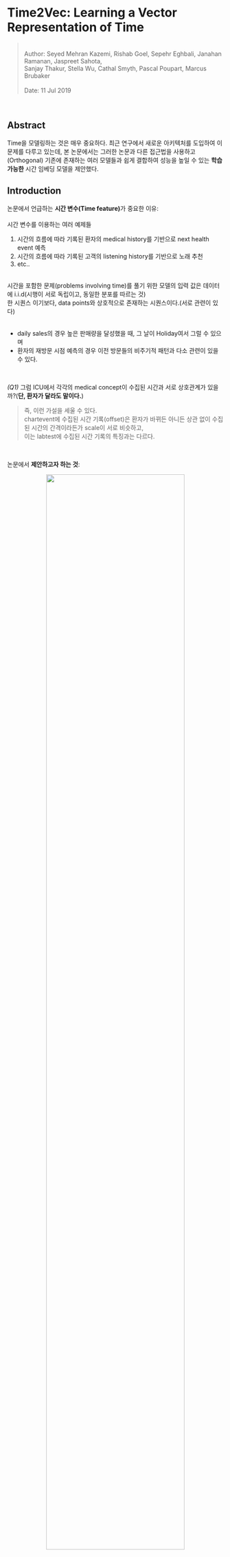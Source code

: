 # Time2Vec: Learning a Vector Representation of Time    

<blockquote>
<br>
Author: Seyed Mehran Kazemi, Rishab Goel, Sepehr Eghbali, Janahan Ramanan, Jaspreet Sahota,<br>Sanjay Thakur, Stella Wu, Cathal Smyth, Pascal Poupart, Marcus Brubaker<br>
<br>
Date: 11 Jul 2019<br>
</blockquote>

<br>

## Abstract  

Time을 모델링하는 것은 매우 중요하다. 최근 연구에서 새로운 아키텍처를 도입하여 이 문제를 다루고 있는데, 본 논문에서는 그러한 논문과 다른 접근법을 사용하고(Orthogonal) 기존에 존재하는 여러 모델들과 쉽게 결합하여 성능을 높일 수 있는 <b>학습 가능한</b> 시간 임베딩 모델을 제안했다.  

## Introduction  


논문에서 언급하는 <b>시간 변수(Time feature)</b>가 중요한 이유: <br>
<br>
시간 변수를 이용하는 여러 예제들

1. 시간의 흐름에 따라 기록된 환자의 medical history를 기반으로 next health event 예측  
2. 시간의 흐름에 따라 기록된 고객의 listening history를 기반으로 노래 추천  
3. etc.. 

<br>
시간을 포함한 문제(problems involving time)를 풀기 위한 모델의 입력 값은 데이터에 i.i.d(시행이 서로 독립이고, 동일한 분포를 따르는 것)<br> 한 시퀀스 이기보다, data points와 상호적으로 존재하는 시퀀스이다.(서로 관련이 있다)
<br>
<br>

- daily sales의 경우 높은 판매량을 달성했을 때, 그 날이 Holiday여서 그럴 수 있으며<br>
- 환자의 재방문 시점 예측의 경우 이전 방문들의 비주기적 패턴과 다소 관련이 있을 수 있다.<br>  

<br>

<i>(Q1)</i> 그럼 ICU에서 각각의 medical concept이 수집된 시간과 서로 상호관계가 있을까?(<b>단, 환자가 달라도 말이다.</b>)
<br>

<blockquote> 즉, 이런 가설을 세울 수 있다.<br>chartevent에 수집된 시간 기록(offset)은 환자가 바뀌든 아니든 상관 없이 수집된 시간의 간격이라든가 scale이 서로 비슷하고,<br> 이는 labtest에 수집된 시간 기록의 특징과는 다르다.</blockquote>

<br>

논문에서 <b>제안하고자 하는 것</b>:<br>  
<p align = 'center'><img src ="https://github.com/Jeong-Eul/Time2Vec/blob/main/Image/introduction.jpg?raw=true" width = 80%></p>

 - 학습 가능한 representation (learnable vector represntation)  
 - 다양한 모델에 쉽게 적용 가능 (easily combined with many models or architectures)

<br>

## Related Work  

<blockquote>
<br>
<p align ='center'><b>Algoritms for predictive modeling in Time series analysis</b></p><br>
</blockquote>
<br>

1) Auto-Regressive: 미래의 값을 예측하기 위해서 특정 윈도우 내의 과거(자기 자신)의 값을 활용하는 방식   
$\to$ 윈도우의 크기를 얼마나 길게 잡아야하는지 명확하지 않음

2) Hidden Markov models, Dynamic Bayesian networks, conditional random fields: Time step 별 hidden state를 도입하여 과거의 정보를 미래에 반영하는 방식 $\to$ RNN과 비슷하지만 이들은 input sequence에 대한 가정이 현실적이지 않음.  

많은 선행 연구에서 시계열 관련 모델을 제안했지만 이 논문의 목표는 새로운 시계열 분석 모델을 제안하는 것이 아니라, 대신 다양한 모델에서 사용될 수 있는 시간의 벡터 임베딩 형태인 "Time2Vec"을 제안하는 것이다.  

벡터 임베딩을하는 방법은 이전에 ,text(bow 등), graph(그래프 임베딩을 말하는 듯)등 다른 도메인에서도 성공적으로 사용되었다. Time2Vec은 시간 신호를 일련의 frequency로 인코딩하는 시간 분해 기술과 관련이 있으면서도, Fourier 변환과 달리 아예 frequency를 학습할 수 있도록 설계되었다.

다른 논문들은 시간을 고려한 새로운 신경망 구조를 제안하는데, 이 논문은 그런게 아니라 하나의 아키텍처에서 Time2Vec을 활용하여 시간 정보를 더 잘 활용하는 방법을 제안하고, 실제로 실험에서 LSTM의 다양한 변형구조에 time2vec을 활용해서 성능을 높였다.

## Time2Vec   

논문에서 저자는 Time2Vec을 설계하면서, 다음의 3가지 특성을 가질 수 있도록 설계하고자 했다.<br>

1) <b>Periodicity</b>: Time2Vec의 결과로 나온 representation vector가 periodic or non-periodic 한 패턴을 모두 Capture할 수 있어야 한다.<br>
$\to$ 몇 가지 disease들은 나이가 많을 수록 발병할 수 있다.(non-periodic)


2) <b>Invariance to Time Rescaling</b>: 어떠한 resolution을 갖고 있는 Time으로 Time2Vec을 사용했을 때의 결과가 time rescaling을 한 후 데이터를 입력해도 같은 특성을 파악할 수 있어야 함<br>
$\to$ day 단위로 학습된 Time2Vec이 hour 단위의 데이터를 받았을 때도 같은 특징을 representation 할 수 있어야 함(1일 = 24시간)  

3) <b>Simplicity</b>: 어떠한 모델에도 입력될 수 있도록 매우 간단해야함  
$\to$ matrix representation 같은 경우 다른 input과 결합되기 어려움  



이 모든 조건을 충족하는 Time2Vec의 수식은 다음과 같다.  

<p align='center'><img src="https://github.com/Jeong-Eul/Time2Vec/blob/main/Image/time2vec.jpg?raw=true" width=80%></p>

>> notation 정리<br>
>>> $\tau$ : scalar notion of time  
>>> $i$ : element number(time sequence 중 몇 번째 요소인지?)  
>>> $w_{i}$, $\varphi_{i}$: Learnable parameter  
>>> $k+1$ : Vector size  
>>> $F$ : Sinusoid Function(cosine 함수를 사용해도 무방함)  
>>> <b>t2v</b>$(\tau)$ : vector representation  



- sin 함수의 특성에 따라 t2v의 주기는 $\frac{2\pi }{w_{i}}$ 가 되며, t2v $(\tau)$의 값은 t2v $(\tau + \frac{2\pi }{w_{i}})$의 값과 같다.
- $w_{i}$는 주기를 학습하는 파라미터이고, $\varphi_{i}$는 Phase-shift를 학습한다.
<br>
<p align='center'><img src="https://github.com/Jeong-Eul/Time2Vec/blob/main/Image/phaseabc.jpg?raw=true"></p>

- time scale에 강건한 이유는 $w_{i}$를 데이터를 기반으로 학습할 수 있기 때문이다.  
    실험에서 ($\tau$가 day 단위일 때) 7일을 주기로 labeling 되어 있는 시간데이터로 학습된 <b>t2v</b>$(\tau)$의 $w_{i}$는 $\frac{2\pi }{7}$에 근사되었고 <br> 
    $\to$ 이 데이터를 그대로 가지고 day를 2배 했을 때 14일 주기로 맞출 수 있으면 되는데 실제로 그랬음 ($\frac{2\pi }{2\times7}$)<br>
    $\to$ 즉, $\frac{2\pi }{7} \times \tau = \frac{2\pi }{2 \times 7} \times (2\times\tau)$

    - 데이터 예시(출처: <a href="https://github.com/ojus1/Time2Vec-PyTorch/tree/master">Time2Vec Github repo)</a>
    <p align='center'><img src ="https://github.com/Jeong-Eul/Time2Vec/blob/main/Image/toy.jpg?raw=true"></p>

- sin 함수 사용으로 unseen data의 time을 외삽(extrapolating)할 수도 있다.(어디다 쓰지?)  
- 사실 이런 아이디어는 Transformer의 positional encoding에서 착안했음을 밝히고 있다.  
- 같은 word여도, 서로 다른 position에 존재할 경우 다른 의미를 갖을 수 있는데, 시간도 마찬가지이다.  
- Time2Vec은 특정 Time을 단순히 vector로 만드는 것이 아니라, 전체 시점을 모두 고려해서 주기적, 비주기적 패턴<br>(phase-shift을 모델링$\to$ positional encoding과 다른점)을 찾을 수 있다.  


## Experiments & Result  

이 논문은 신기하게 5가지 질문을 정의하고, 이 질문에 대한 답을 찾기위해 ablation study를 진행했다.  

><br><b><i>Question1.</i></b>: is Time2Vec a good representation for time?<br>  
<b><i>Question2.</i></b>: can Time2Vec be used in other architectures and improve their performance?<br>  
<b><i>Question3.</i></b>: what do the sine functions learn?<br>  
<b><i>Question4.</i></b>: can we obtain similar results using non-periodic activation functions for Eq.(23) instead of periodic ones?<br>  
<b><i>Question5.</i></b>: is there value in learning the sine frequencies or can they be fixed?(fourier or exponentially-decaying values as in Vaswani et al.[57]'s positional encoding)<br>  
<br>


### Dataset in figure  

1. Event-MNIST: MNIST 데이터를 Flat 한 후 픽셀 값이 0.9 보다 큰 위치를 기록한 데이터이다. Event-MNIST는 각각의 픽셀이 시간에 따라 변하는 동적인 데이터로 변환되는데, 이는 이벤트 카메라라고 불리는 카메라를 사용하여 빛의 변화나 움직임이 감지되는 순간에 데이터를 기록할 수 있다.  

2. N_TIDIGITS18: 오디오 데이터셋으로, 시간 t와 주파수 채널 c의 시퀀스 집합으로 구성된 데이터이다. (t,c)  사람이 0(zero, oh) 부터 9까지 총 11개의 숫자를 말하는데 이것이 기록되어 있다. 이 데이터셋의 task는 어떤 숫자를 말하는 지 맞추는 것이다.

3. Stack Overflow: stack overflow 유저가 시간의 흐름에 따라 받은 badge의 시퀀스 집합으로 구성된 데이터이다. (b, t) 여기서의 task는 미래의 t에 어떤 badge를 받을 것인지를 맞추는 것이다.  

4. LastFM: LastFM 유저의 시간의 흐름에 따른 listening habit이 기록된 데이터셋이다. (song, time) 이 데이터셋의 task는 미래의 시간 t에서 어떤 노래를 들을 것인지를 맞추는 것이다.  

5. CiteULike: 유저가 citeulike website에 포스팅한 시간과 어떤 주제를 포스팅 했는지가 포함되어 있으며 Task는 LastFM과 비슷하다.  

<b>데이터 셋에 대해서 완전히 이해하지는 못했지만, 시간 정보를 잘 모델링할 수 있어야 어떤 Task든 잘 수행할 수 있을 것 같다.</b>


### Model architecture used in experiment 

<b>LSTM-T</b>: 기존 LSTM 모델에 Time 정보를 단순히 concat(또는 feature engineering 후)하여 모델의 입력으로 사용한 모델이다.  

<b>TimeLSTM</b>: 기존 LSTM에 존재하지 않았던 time gate를 추가하여 LSTM을 재구성한 것이다. LSTM의 변형 모델 중 하나로 Gers & Schmidhuber(2000)가 소개한 엿보기 구멍(peephole connection)을 LSTM에 추가한 것인데, gate layer들이 cell gate를 반영하게 만든 모델이다.  
 - TLSTM1, TLSTM2, TLSTM3으로 총 3가지의 변형구조가 존재한다.(본 논문의 Appendix C에서 자세한 내용을 확인할 수 있으며, 'What to Do Next: Modeling User Behaviors by Time-LSTM'이라는 논문에서 증명을 확인할 수 있다.)  

 <p align ='center'><img src = "https://github.com/Jeong-Eul/Time2Vec/blob/main/Image/TLSTM.jpg?raw=true"></p>


<b>LSTM+Time2Vec</b>: LSTM-T에서 단순히 time 정보를 concat 했다면, 이 모델은 Time2Vec의 결과를 concat하여 모델의 입력으로 사용한 모델이다.  

<b>TLSTM(n) + Time2Vec</b>: TimeLSTM의 3가지 구조에서 등장하는 time gate의 입력값으로 Time2Vec을 사용한 모델이다.  

<p align='center'><img src="https://github.com/Jeong-Eul/Time2Vec/blob/main/Image/tlstm_t2v.jpg?raw=true"></p>


### Ablation study 1.: On the effectiveness of Time2Vec: Question1, 2

<p align='center'><img src = "https://github.com/Jeong-Eul/Time2Vec/blob/main/Image/figure1.jpg?raw=true"></p>
<br>

figure에서 x 축은 epoch, y 축은 accuracy와 recall(top 5)를 의미한다. 실험을 통해 알 수있는 사실은 다음과 같다.  

1. 다양한 데이터셋에서 Time2Vec을 활용한 LSTM 모델이, 그렇지 않은 모델(시간 정보를 단순히 사용한)보다 성능이 좋았다.
2. LSTM을 통해 time feature를 추출하는 것 보다, time을 vector로 representation 하여 활용함으로써, LSTM을 잘 optimize 할 수 있다.  
3. (b), (c)같은 long term sequence 데이터의 경우 Time2Vec을 활용했을 때 더 효율적이다.  

위 3가지 사실로부터, <b><i>Question1.</i></b>: is Time2Vec a good representation for time?에 대한 질문을 해결할 수 있다.  

<p align='center'><img src = "https://github.com/Jeong-Eul/Time2Vec/blob/main/Image/figure2.jpg?raw=true"></p>
<br>

위 그림은 TLSTM 같은 기존에 존재하는 모델에 time 대신 t2v를 활용하여 실험한 것을 표현하고 있다. 즉, 다른 모델에 쉽게 결합될 수 있는지 확인하고 싶었던 것 같다. 위 실험을 통해 알 수 있는 사실은 다음과 같다.  

1. Time feature를 사용한 TLSTM1,3 보다 t2v를 사용한 모델의 성능이더 좋았다.  
2. 왜 LSTM에만 t2v를 결합하여 실험했는 지 모르겠다. 내가 연구자였다고 가정했을 때, 진짜로 Simplicity를 증명하고 싶었다면 Bert의 positional encoding 대신에 T2V를 입력하여 성능이 더 잘나오는지 확인했을 것 같다.  


### Ablation study 2.: On the effectiveness of Time2Vec: Question3  


